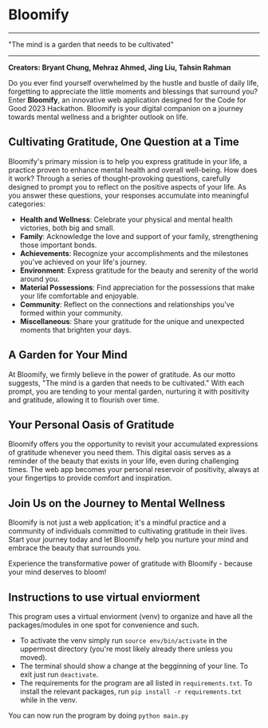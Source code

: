 # Bloomify
<hr/>
"The mind is a garden that needs to be cultivated"
<hr/>


**Creators: Bryant Chung, Mehraz Ahmed, Jing Liu, Tahsin Rahman**

Do you ever find yourself overwhelmed by the hustle and bustle of daily life, forgetting to appreciate the little moments and blessings that surround you? Enter **Bloomify**, an innovative web application designed for the Code for Good 2023 Hackathon. Bloomify is your digital companion on a journey towards mental wellness and a brighter outlook on life.

## Cultivating Gratitude, One Question at a Time

Bloomify's primary mission is to help you express gratitude in your life, a practice proven to enhance mental health and overall well-being. How does it work? Through a series of thought-provoking questions, carefully designed to prompt you to reflect on the positive aspects of your life. As you answer these questions, your responses accumulate into meaningful categories:

- **Health and Wellness**: Celebrate your physical and mental health victories, both big and small.
- **Family**: Acknowledge the love and support of your family, strengthening those important bonds.
- **Achievements**: Recognize your accomplishments and the milestones you've achieved on your life's journey.
- **Environment**: Express gratitude for the beauty and serenity of the world around you.
- **Material Possessions**: Find appreciation for the possessions that make your life comfortable and enjoyable.
- **Community**: Reflect on the connections and relationships you've formed within your community.
- **Miscellaneous**: Share your gratitude for the unique and unexpected moments that brighten your days.

## A Garden for Your Mind

At Bloomify, we firmly believe in the power of gratitude. As our motto suggests, "The mind is a garden that needs to be cultivated." With each prompt, you are tending to your mental garden, nurturing it with positivity and gratitude, allowing it to flourish over time.

## Your Personal Oasis of Gratitude

Bloomify offers you the opportunity to revisit your accumulated expressions of gratitude whenever you need them. This digital oasis serves as a reminder of the beauty that exists in your life, even during challenging times. The web app becomes your personal reservoir of positivity, always at your fingertips to provide comfort and inspiration.

## Join Us on the Journey to Mental Wellness

Bloomify is not just a web application; it's a mindful practice and a community of individuals committed to cultivating gratitude in their lives. Start your journey today and let Bloomify help you nurture your mind and embrace the beauty that surrounds you.

Experience the transformative power of gratitude with Bloomify - because your mind deserves to bloom!



## Instructions to use virtual enviorment
This program uses a virtual enviorment (venv) to organize and have all the packages/modules in one spot for convenience and such. 
- To activate the venv simply run `source env/bin/activate` in the uppermost directory (you're most likely already there unless you moved).
- The terminal should show a change at the begginning of your line. To exit just run `deactivate`.
- The requirements for the program are all listed in `requirements.txt`. To install the relevant packages, run `pip install -r requirements.txt` while in the venv.

You can now run the program by doing `python main.py`